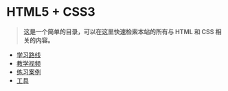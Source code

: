 # HTML5 + CSS3

> **这是一个简单的目录，可以在这里快速检索本站的所有与 HTML 和 CSS 相关的内容。**

- [学习路线](./overview.md)
- [教学视频](./video.md)
- [练习案例](./practice.md)
- [工具](./tool.md)

